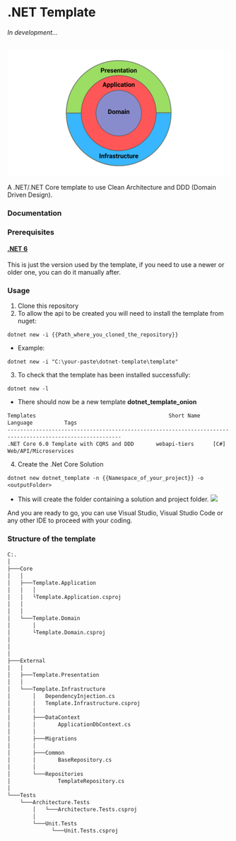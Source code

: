 # .NET Template 
###### In development...

<p align="center">
  <img src="images/clean_architecture.png" alt="dotnet-template-clean_architecture logo" width="700"/>
</p>

A .NET/.NET Core template to use Clean Architecture and DDD (Domain Driven Design).

### Documentation

<!-- You can find information about this template in:

- [Main Architecture](docs/ARCHITECTURE.md)
- [Hexagonal Architecture](docs/HEXAGONAL.md)
- [DDD](docs/DDD.md)
- [CQRS AND ES](docs/CQRS-ES.md)
- [SOLID](docs/SOLID.md) -->

### Prerequisites

#### [.NET 6](https://dotnet.microsoft.com/download/dotnet/6.0)

This is just the version used by the template, if you need to use a newer or older one, you can do it manually after.

### Usage

1. Clone this repository
2. To allow the api to be created you will need to install the template from nuget:

```
dotnet new -i {{Path_where_you_cloned_the_repository}}
```

- Example:

```
dotnet new -i "C:\your-paste\dotnet-template\template"
```

3. To check that the template has been installed successfully:

```
dotnet new -l
```

- There should now be a new template **dotnet_template_onion**

```
Templates                                          Short Name                 Language          Tags
----------------------------------------------------------------------------------------------------------
.NET Core 6.0 Template with CQRS and DDD       webapi-tiers      [C#]              Web/API/Microservices
```

4. Create the .Net Core Solution

```
dotnet new dotnet_template -n {{Namespace_of_your_project}} -o <outputFolder>
```

- This will create the folder containing a solution and project folder.
  ![](images/installation.jpg)

And you are ready to go, you can use Visual Studio, Visual Studio Code or any other IDE to proceed with your coding.

### Structure of the template

```
C:.
│
├───Core
│   │
│   ├───Template.Application
│   │   │   
│   │   └Template.Application.csproj
│   │   
│   │
│   └───Template.Domain
│       │   
│       └Template.Domain.csproj
│   
│  
│        
├───External
│   │
│   ├───Template.Presentation
│   │ 
│   └───Template.Infrastructure
│       │   DependencyInjection.cs
│       │   Template.Infrastructure.csproj
│       │
│       ├───DataContext
│       │       ApplicationDbContext.cs
│       │
│       ├───Migrations 
│       │
│       ├───Common
│       │       BaseRepository.cs
│       │
│       └───Repositories
│               TemplateRepository.cs
│
└───Tests
    └───Architecture.Tests
        │   └───Architecture.Tests.csproj
        │
        └───Unit.Tests
              └───Unit.Tests.csproj
```